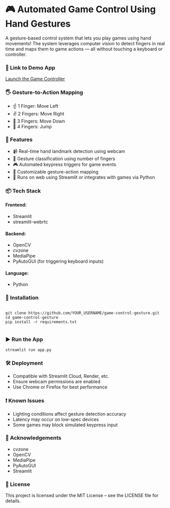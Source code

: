  <h1>🎮 Automated Game Control Using Hand Gestures</h1>
  <p>
    A gesture-based control system that lets you play games using hand movements! The system leverages computer vision to detect fingers in real time and maps them to game actions — all without touching a keyboard or controller.
  </p>

  <h3>🔗 Link to Demo App</h3>
  <p><a href="https://your-game-control-app-link">Launch the Game Controller</a></p>

  <h3>🖐️ Gesture-to-Action Mapping</h3>
  <ul>
    <li>☝️ 1 Finger: Move Left</li>
    <li>✌️ 2 Fingers: Move Right</li>
    <li>🤟 3 Fingers: Move Down</li>
    <li>🖖 4 Fingers: Jump</li>
  </ul>

  <h3>🚀 Features</h3>
  <ul>
    <li>📹 Real-time hand landmark detection using webcam</li>
    <li>🧠 Gesture classification using number of fingers</li>
    <li>🎮 Automated keypress triggers for game events</li>
    <li>🔧 Customizable gesture-action mapping</li>
    <li>📱 Runs on web using Streamlit or integrates with games via Python</li>
  </ul>

  <h3>📦 Tech Stack</h3>
  <h4>Frontend:</h4>
  <ul>
    <li>Streamlit</li>
    <li>streamlit-webrtc</li>
  </ul>
  <h4>Backend:</h4>
  <ul>
    <li>OpenCV</li>
    <li>cvzone</li>
    <li>MediaPipe</li>
    <li>PyAutoGUI (for triggering keyboard inputs)</li>
  </ul>
  <h4>Language:</h4>
  <ul>
    <li>Python</li>
  </ul>

  <h3>🔧 Installation</h3>
  <pre><code>
git clone https://github.com/YOUR_USERNAME/game-control-gesture.git
cd game-control-gesture
pip install -r requirements.txt
  </code></pre>

  <h3>▶️ Run the App</h3>
  <pre><code>streamlit run app.py</code></pre>

  <h3>🛠 Deployment</h3>
  <ul>
    <li>Compatible with Streamlit Cloud, Render, etc.</li>
    <li>Ensure webcam permissions are enabled</li>
    <li>Use Chrome or Firefox for best performance</li>
  </ul>

  <h3>❗ Known Issues</h3>
  <ul>
    <li>Lighting conditions affect gesture detection accuracy</li>
    <li>Latency may occur on low-spec devices</li>
    <li>Some games may block simulated keypress input</li>
  </ul>

  <h3>🙌 Acknowledgements</h3>
  <ul>
    <li>cvzone</li>
    <li>OpenCV</li>
    <li>MediaPipe</li>
    <li>PyAutoGUI</li>
    <li>Streamlit</li>
  </ul>

  <h3>📄 License</h3>
  <p>This project is licensed under the MIT License – see the LICENSE file for details.</p>

</body>
</html>
